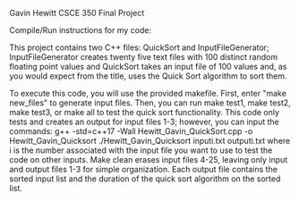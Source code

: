 Gavin Hewitt CSCE 350 Final Project

Compile/Run instructions for my code:

This project contains two C++ files: QuickSort and InputFileGenerator; InputFileGenerator creates twenty five text files with 100 distinct random floating point values and QuickSort takes an input file of 100 values and, as you would expect from the title, uses the Quick Sort algorithm to sort them.

To execute this code, you will use the provided makefile. First, enter "make new_files" to generate input files. Then, you can run make test1, make test2, make test3, or make all to test the quick sort functionality. This code only tests and creates an output for input files 1-3; however, you can input the commands:
    g++ -std=c++17 -Wall Hewitt_Gavin_QuickSort.cpp -o Hewitt_Gavin_Quicksort
    ./Hewitt_Gavin_Quicksort inputi.txt outputi.txt
where i is the number associated with the input file you want to use to test the code on other inputs. Make clean erases input files 4-25, leaving only input and output files 1-3 for simple organization. Each output file contains the sorted input list and the duration of the quick sort algorithm on the sorted list.